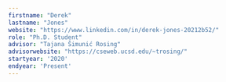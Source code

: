 ```yaml
---
firstname: "Derek"
lastname: "Jones"
website: "https://www.linkedin.com/in/derek-jones-20212b52/"
role: "Ph.D. Student"
advisor: "Tajana Šimunić Rosing"
advisorwebsite: "https://cseweb.ucsd.edu/~trosing/"
startyear: '2020'
endyear: 'Present'
---
```

